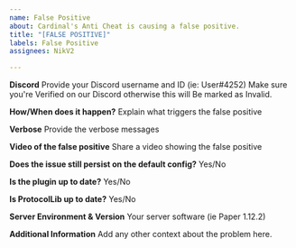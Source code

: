 ```yaml
---
name: False Positive
about: Cardinal's Anti Cheat is causing a false positive.
title: "[FALSE POSITIVE]"
labels: False Positive
assignees: NikV2

---
```


**Discord**
Provide your Discord username and ID (ie: User#4252)
Make sure you're Verified on our Discord otherwise this will
Be marked as Invalid.

**How/When does it happen?**
Explain what triggers the false positive

**Verbose**
Provide the verbose messages

**Video of the false positive**
Share a video showing the false positive

**Does the issue still persist on the default config?**
Yes/No

**Is the plugin up to date?**
Yes/No

**Is ProtocolLib up to date?**
Yes/No

**Server Environment & Version**
Your server software (ie Paper 1.12.2)

**Additional Information**
Add any other context about the problem here.
